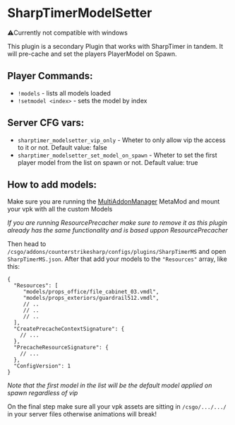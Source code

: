 # SharpTimerModelSetter
⚠️Currently not compatible with windows

This plugin is a secondary Plugin that works with SharpTimer in tandem.
It will pre-cache and set the players PlayerModel on Spawn.

## Player Commands:
* `!models` - lists all models loaded
* `!setmodel <index>` - sets the model by index

## Server CFG vars:
* `sharptimer_modelsetter_vip_only` - Wheter to only allow vip the access to it or not. Default value: false
* `sharptimer_modelsetter_set_model_on_spawn` - Wheter to set the first player model from the list on spawn or not. Default value: true

## How to add models:
Make sure you are running the [MultiAddonManager](https://github.com/Source2ZE/MultiAddonManager) MetaMod and mount your vpk with all the custom Models

*If you are running ResourcePrecacher make sure to remove it as this plugin already has the same functionality and is based uppon ResourcePrecacher*

Then head to `/csgo/addons/counterstrikesharp/configs/plugins/SharpTimerMS` and open `SharpTimerMS.json`.
After that add your models to the `"Resources"` array, like this:

```jsonc
{
  "Resources": [
     "models/props_office/file_cabinet_03.vmdl",
     "models/props_exteriors/guardrail512.vmdl",
     // ..
     // ..
     // ..
  ],
  "CreatePrecacheContextSignature": {
    // ...
  },
  "PrecacheResourceSignature": {
    // ...
  },
  "ConfigVersion": 1
}
```
*Note that the first model in the list will be the default model applied on spawn regardless of vip*

On the final step make sure all your vpk assets are sitting in `/csgo/.../.../` in your server files otherwise animations will break!
